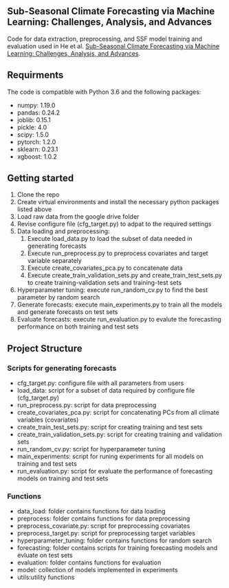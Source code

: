 ## Sub-Seasonal Climate Forecasting via Machine Learning: Challenges, Analysis, and Advances

Code for data extraction, preprocessing, and SSF model training and evaluation used in He et al. [Sub-Seasonal Climate Forecasting via Machine Learning: Challenges, Analysis, and Advances](https://arxiv.org/abs/2006.07972).  

## Requirments
The code is compatible with Python 3.6 and the following packages:
- numpy: 1.19.0
- pandas: 0.24.2
- joblib: 0.15.1
- pickle: 4.0
- scipy: 1.5.0
- pytorch: 1.2.0
- sklearn: 0.23.1
- xgboost: 1.0.2


## Getting started
1. Clone the repo
2. Create virtual environments and install the necessary python packages listed above
3. Load raw data from the google drive folder
4. Revise configure file (cfg_target.py) to adpat to the required settings
5. Data loading and preprocessing:
    1. Execute load_data.py to load the subset of data needed in generating forecasts
    2. Execute run_preprocess.py to preprocess covariates and target variable separately
    3. Execute create_covariates_pca.py to concatenate data
    4. Execute create_train_validation_sets.py and create_train_test_sets.py to create training-validation sets and training-test sets
6. Hyperparameter tuning: execute run_random_cv.py to find the best parameter by random search
7. Generate forecasts: execute main_experiments.py to train all the models and generate forecasts on test sets
8. Evaluate forecasts: execute run_evaluation.py to evalute the forecasting performance on both training and test sets


## Project Structure

### Scripts for generating forecasts
- cfg_target.py: configure file with all parameters from users
- load_data: script for a subset of data required by configure file (cfg_target.py)
- run_preprocess.py: script for data preprocessing
- create_covariates_pca.py: script for concatenating PCs from all climate variables (covariates)
- create_train_test_sets.py: script for creating training and test sets
- create_train_validation_sets.py: script for creating training and validation sets
- run_random_cv.py: script for hyperparameter tuning
- main_experiments: script for runing experiments for all models on training and test sets
- run_evaluation.py: script for evaluate the performance of forecasting models on training and test sets


### Functions
- data_load: folder contains functions for data loading
- preprocess: folder contains functions for data preprocessing
- preprocess_covariate.py: script for preprocessing covariates
- preprocess_target.py: script for preprocessing target variables
- hyperparameter_tuning: folder contains functions for random search
- forecasting: folder contains scripts for training forecasting models and evluate on test sets
- evaluation: folder contains functions for evaluation
- model: collection of models implemented in experiments
- utils:utility functions
